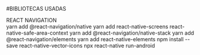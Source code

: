 #BIBLIOTECAS USADAS

REACT NAVIGATION  
yarn add @react-navigation/native
yarn add react-native-screens react-native-safe-area-context
yarn add @react-navigation/native-stack
yarn add @react-navigation/elements
yarn add react-native-elements
npm install --save react-native-vector-icons
npx react-native run-android


